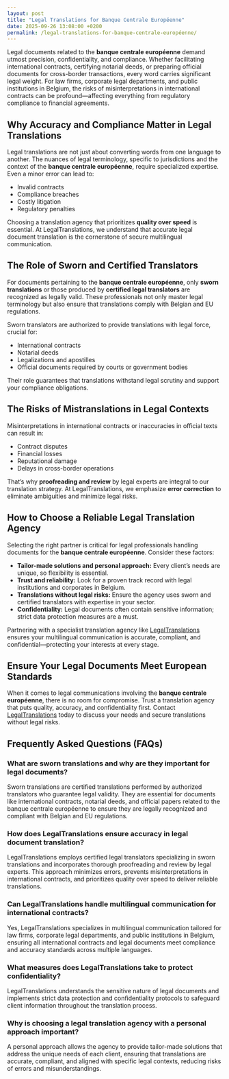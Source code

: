 ```yaml
---
layout: post
title: "Legal Translations for Banque Centrale Européenne"
date: 2025-09-26 13:08:00 +0200
permalink: /legal-translations-for-banque-centrale-européenne/
---
```

Legal documents related to the **banque centrale européenne** demand utmost precision, confidentiality, and compliance. Whether facilitating international contracts, certifying notarial deeds, or preparing official documents for cross-border transactions, every word carries significant legal weight. For law firms, corporate legal departments, and public institutions in Belgium, the risks of misinterpretations in international contracts can be profound—affecting everything from regulatory compliance to financial agreements.

## Why Accuracy and Compliance Matter in Legal Translations

Legal translations are not just about converting words from one language to another. The nuances of legal terminology, specific to jurisdictions and the context of the **banque centrale européenne**, require specialized expertise. Even a minor error can lead to:

- Invalid contracts
- Compliance breaches
- Costly litigation
- Regulatory penalties

Choosing a translation agency that prioritizes **quality over speed** is essential. At LegalTranslations, we understand that accurate legal document translation is the cornerstone of secure multilingual communication.

## The Role of Sworn and Certified Translators

For documents pertaining to the **banque centrale européenne**, only **sworn translations** or those produced by **certified legal translators** are recognized as legally valid. These professionals not only master legal terminology but also ensure that translations comply with Belgian and EU regulations.

Sworn translators are authorized to provide translations with legal force, crucial for:

- International contracts
- Notarial deeds
- Legalizations and apostilles
- Official documents required by courts or government bodies

Their role guarantees that translations withstand legal scrutiny and support your compliance obligations.

## The Risks of Mistranslations in Legal Contexts

Misinterpretations in international contracts or inaccuracies in official texts can result in:

- Contract disputes
- Financial losses
- Reputational damage
- Delays in cross-border operations

That’s why **proofreading and review** by legal experts are integral to our translation strategy. At LegalTranslations, we emphasize **error correction** to eliminate ambiguities and minimize legal risks.

## How to Choose a Reliable Legal Translation Agency

Selecting the right partner is critical for legal professionals handling documents for the **banque centrale européenne**. Consider these factors:

- **Tailor-made solutions and personal approach:** Every client’s needs are unique, so flexibility is essential.
- **Trust and reliability:** Look for a proven track record with legal institutions and corporates in Belgium.
- **Translations without legal risks:** Ensure the agency uses sworn and certified translators with expertise in your sector.
- **Confidentiality:** Legal documents often contain sensitive information; strict data protection measures are a must.

Partnering with a specialist translation agency like [LegalTranslations](https://www.legaltranslations.be/) ensures your multilingual communication is accurate, compliant, and confidential—protecting your interests at every stage.

## Ensure Your Legal Documents Meet European Standards

When it comes to legal communications involving the **banque centrale européenne**, there is no room for compromise. Trust a translation agency that puts quality, accuracy, and confidentiality first. Contact [LegalTranslations](https://www.legaltranslations.be/) today to discuss your needs and secure translations without legal risks.

## Frequently Asked Questions (FAQs)

### What are sworn translations and why are they important for legal documents?

Sworn translations are certified translations performed by authorized translators who guarantee legal validity. They are essential for documents like international contracts, notarial deeds, and official papers related to the banque centrale européenne to ensure they are legally recognized and compliant with Belgian and EU regulations.

### How does LegalTranslations ensure accuracy in legal document translation?

LegalTranslations employs certified legal translators specializing in sworn translations and incorporates thorough proofreading and review by legal experts. This approach minimizes errors, prevents misinterpretations in international contracts, and prioritizes quality over speed to deliver reliable translations.

### Can LegalTranslations handle multilingual communication for international contracts?

Yes, LegalTranslations specializes in multilingual communication tailored for law firms, corporate legal departments, and public institutions in Belgium, ensuring all international contracts and legal documents meet compliance and accuracy standards across multiple languages.

### What measures does LegalTranslations take to protect confidentiality?

LegalTranslations understands the sensitive nature of legal documents and implements strict data protection and confidentiality protocols to safeguard client information throughout the translation process.

### Why is choosing a legal translation agency with a personal approach important?

A personal approach allows the agency to provide tailor-made solutions that address the unique needs of each client, ensuring that translations are accurate, compliant, and aligned with specific legal contexts, reducing risks of errors and misunderstandings.

<script type="application/ld+json">
{
  "@context": "https://schema.org",
  "@type": "BlogPosting",
  "headline": "Legal Translations for Banque Centrale Européenne",
  "description": "LegalTranslations provides certified, high-accuracy legal translation services for documents related to the banque centrale européenne, supporting law firms, corporations, and public institutions in Belgium with precise and compliant multilingual legal communication.",
  "author": {
    "@type": "Person",
    "name": "Legal Translations"
  },
  "publisher": {
    "@type": "Organization",
    "name": "LegalTranslations",
    "url": "https://www.legaltranslations.be/"
  },
  "mainEntityOfPage": {
    "@type": "WebPage",
    "@id": "https://www.legaltranslations.be/blog/legal-translations-for-banque-centrale-europeenne"
  },
  "datePublished": "2024-06-01",
  "dateModified": "2024-06-01",
  "inLanguage": "en",
  "keywords": "Sworn translations, Legal translations, Multilingual communication, International contracts, Notarial deeds, Official documents, Legalizations & apostilles, Proofreading and review, Translation strategy, Translation agency, Quality over speed, Tailor-made solutions, Personal approach, Trust & reliability, Translations without legal risks, Error correction, Misinterpretations in international contracts, legal translation services, certified legal translators, accurate legal document translation",
  "articleSection": "Legal translation services, Belgium, Banque Centrale Européenne"
}
</script>

<script type="application/ld+json">
{
  "@context": "https://schema.org",
  "@type": "FAQPage",
  "mainEntity": [
    {
      "@type": "Question",
      "name": "What are sworn translations and why are they important for legal documents?",
      "acceptedAnswer": {
        "@type": "Answer",
        "text": "Sworn translations are certified translations performed by authorized translators who guarantee legal validity. They are essential for documents like international contracts, notarial deeds, and official papers related to the banque centrale européenne to ensure they are legally recognized and compliant with Belgian and EU regulations."
      }
    },
    {
      "@type": "Question",
      "name": "How does LegalTranslations ensure accuracy in legal document translation?",
      "acceptedAnswer": {
        "@type": "Answer",
        "text": "LegalTranslations employs certified legal translators specializing in sworn translations and incorporates thorough proofreading and review by legal experts. This approach minimizes errors, prevents misinterpretations in international contracts, and prioritizes quality over speed to deliver reliable translations."
      }
    },
    {
      "@type": "Question",
      "name": "Can LegalTranslations handle multilingual communication for international contracts?",
      "acceptedAnswer": {
        "@type": "Answer",
        "text": "Yes, LegalTranslations specializes in multilingual communication tailored for law firms, corporate legal departments, and public institutions in Belgium, ensuring all international contracts and legal documents meet compliance and accuracy standards across multiple languages."
      }
    },
    {
      "@type": "Question",
      "name": "What measures does LegalTranslations take to protect confidentiality?",
      "acceptedAnswer": {
        "@type": "Answer",
        "text": "LegalTranslations understands the sensitive nature of legal documents and implements strict data protection and confidentiality protocols to safeguard client information throughout the translation process."
      }
    },
    {
      "@type": "Question",
      "name": "Why is choosing a legal translation agency with a personal approach important?",
      "acceptedAnswer": {
        "@type": "Answer",
        "text": "A personal approach allows the agency to provide tailor-made solutions that address the unique needs of each client, ensuring that translations are accurate, compliant, and aligned with specific legal contexts, reducing risks of errors and misunderstandings."
      }
    }
  ]
}
</script>